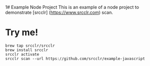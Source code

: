 1# Example Node Project
This is an example of a node project to demonstrate [srcclr] (https://www.srcclr.com) scan.

# Try me!

```
brew tap srcclr/srcclr
brew install srcclr
srcclr activate
srcclr scan --url https://github.com/srcclr/example-javascript
```
